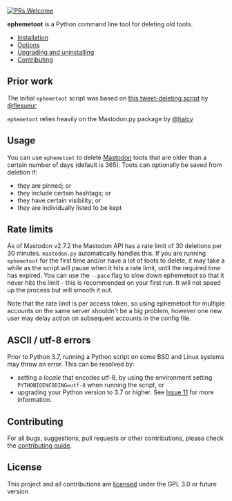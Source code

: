 [![PRs Welcome](https://img.shields.io/badge/PRs-welcome-brightgreen.svg?style=flat-square)](http://makeapullrequest.com) 

**ephemetoot** is a Python command line tool for deleting old toots.

* [Installation](./install.md)
* [Options](./options.md)
* [Upgrading and uninstalling](./upgrade.md)
* [Contributing](./contributing.md)

## Prior work
The initial `ephemetoot` script was based on [this tweet-deleting script](https://gist.github.com/flesueur/bcb2d9185b64c5191915d860ad19f23f) by [@flesueur](https://github.com/flesueur)

`ephemetoot` relies heavily on the Mastodon.py package by [@halcy](https://github.com/halcy)

## Usage

You can use `ephemetoot` to delete [Mastodon](https://github.com/tootsuite/mastodon) toots that are older than a certain number of days (default is 365). Toots can optionally be saved from deletion if:
* they are pinned; or
* they include certain hashtags; or
* they have certain visibility; or
* they are individually listed to be kept

## Rate limits

As of Mastodon v2.7.2 the Mastodon API has a rate limit of 30 deletions per 30 minutes. `mastodon.py` automatically handles this. If you are running `ephemetoot` for the first time and/or have a lot of toots to delete, it may take a while as the script will pause when it hits a rate limit, until the required time has expired. You can use the `--pace` flag to slow down ephemetoot so that it never hits the limit - this is recommended on your first run. It will not speed up the process but will smooth it out.

Note that the rate limit is per access token, so using ephemetoot for multiple accounts on the same server shouldn't be a big problem, however one new user may delay action on subsequent accounts in the config file.

## ASCII / utf-8 errors

Prior to Python 3.7, running a Python script on some BSD and Linux systems may throw an error. This can be resolved by:
* setting a _locale_ that encodes utf-8, by using the environment setting `PYTHONIOENCODING=utf-8` when running the script, or 
* upgrading your Python version to 3.7 or higher. See [Issue 11](https://github.com/hughrun/ephemetoot/issues/11) for more information.

## Contributing

For all bugs, suggestions, pull requests or other contributions, please check the [contributing guide](./docs/contributing.md).

## License

This project and all contributions are [licensed](https://github.com/hughrun/ephemetoot/blob/master/LICENSE) under the GPL 3.0 or future version
